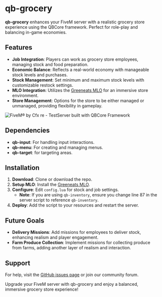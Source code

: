 # qb-grocery

**qb-grocery** enhances your FiveM server with a realistic grocery store experience using the QBCore framework. Perfect for role-play and balancing in-game economies.

## Features

- **Job Integration**: Players can work as grocery store employees, managing stock and food preparation.
- **Economic Balance**: Reflects a real-world economy with manageable stock levels and purchases.
- **Stock Management**: Set minimum and maximum stock levels with customizable restock settings.
- **MLO Integration**: Utilizes the [Greeneats MLO](https://github.com/Motogege91/moto_greeneats) for an immersive store environment.
- **Store Management**: Options for the store to be either managed or unmanaged, providing flexibility in gameplay.

![FiveM® by Cfx re - TestServer built with QBCore Framework](https://github.com/user-attachments/assets/e814afad-8fa6-40d8-95bf-beb8fc64d080)

## Dependencies

- **qb-input**: For handling input interactions.
- **qb-menu**: For creating and managing menus.
- **qb-target**: for targeting areas.

## Installation

1. **Download**: Clone or download the repo.
2. **Setup MLO**: Install the [Greeneats MLO](https://github.com/Motogege91/moto_greeneats).
3. **Configure**: Edit `config.lua` for stock and job settings.
   - **Note**: If you are using `qb-inventory`, ensure you change line 87 in the server script to reference `qb-inventory`.
4. **Deploy**: Add the script to your resources and restart the server.

## Future Goals

- **Delivery Missions**: Add missions for employees to deliver stock, enhancing realism and player engagement.
- **Farm Produce Collection**: Implement missions for collecting produce from farms, adding another layer of realism and interaction.

## Support

For help, visit the [GitHub issues page](https://github.com/your-repo/issues) or join our community forum.

Upgrade your FiveM server with qb-grocery and enjoy a balanced, immersive grocery store experience!
